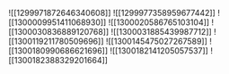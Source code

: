 ![[1299971872646340608]]
![[1299977358959677442]]
![[1300009951411068930]]
![[1300020586765103104]]
![[1300030836889120768]]
![[1300031885439987712]]
![[1300119211780509696]]
![[1300145475027267589]]
![[1300180990686621696]]
![[1300182141205057537]]
![[1300182388329201664]]

